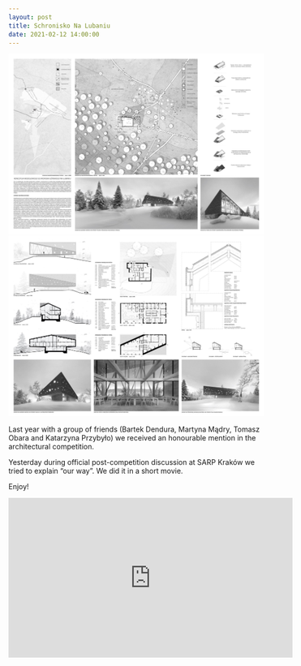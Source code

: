 ```yaml
---
layout: post  
title: Schronisko Na Lubaniu
date: 2021-02-12 14:00:00
---
```

![Plansza_1](/images/1_Schronisko1.jpg)
![Plansza_2](/images/1_Schronisko2.jpg)

Last year with a group of friends (Bartek Dendura, Martyna Mądry, Tomasz Obara and Katarzyna Przybyło) we received an honourable mention in the architectural competition.

Yesterday during official post-competition discussion at SARP Kraków we tried to explain “our way”. We did it in a short movie.

Enjoy!

<iframe width="560" height="315" src="https://www.youtube.com/embed/WZUiQtZH62s" title="Schronisko na Lubaniu" frameborder="0" allow="accelerometer; autoplay; clipboard-write; encrypted-media; gyroscope; picture-in-picture" allowfullscreen></iframe>


